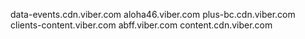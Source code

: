 data-events.cdn.viber.com
aloha46.viber.com
plus-bc.cdn.viber.com
clients-content.viber.com
abff.viber.com
content.cdn.viber.com
